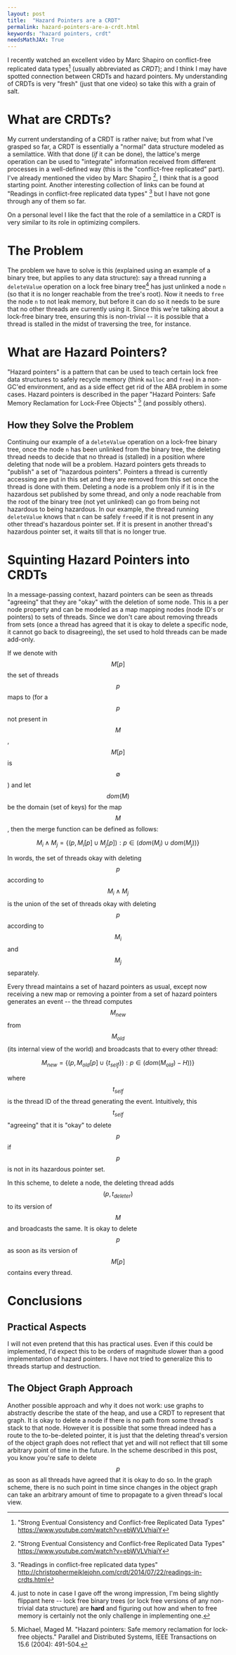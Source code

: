 ```yaml
---
layout: post
title:  "Hazard Pointers are a CRDT"
permalink: hazard-pointers-are-a-crdt.html
keywords: "hazard pointers, crdt"
needsMathJAX: True
---
```


I recently watched an excellent video by Marc Shapiro on conflict-free
replicated data types[^shapiro] (usually abbreviated as *CRDT*); and I
think I may have spotted connection between CRDTs and hazard pointers.
My understanding of CRDTs is very "fresh" (just that one video) so
take this with a grain of salt.

[^shapiro]: "Strong Eventual Consistency and Conflict-free Replicated
    Data Types" <https://www.youtube.com/watch?v=ebWVLVhiaiY>

# What are CRDTs?

My current understanding of a CRDT is rather naive; but from what I've
grasped so far, a CRDT is essentially a "normal" data structure
modeled as a semilattice.  With that done (*if* it can be done), the
lattice's merge operation can be used to "integrate" information
received from different processes in a well-defined way (this is the
"conflict-free replicated" part).  I've already mentioned the video by
Marc Shapiro [^shapiro], I think that is a good starting point.
Another interesting collection of links can be found at "Readings in
conflict-free replicated data types" [^readinglist] but I have not
gone through any of them so far.

[^readinglist]: "Readings in conflict-free replicated data types"
    <http://christophermeiklejohn.com/crdt/2014/07/22/readings-in-crdts.html>

On a personal level I like the fact that the role of a semilattice in
a CRDT is very similar to its role in optimizing compilers.

# The Problem

The problem we have to solve is this (explained using an example of a
binary tree, but applies to any data structure): say a thread running
a `deleteValue` operation on a lock free binary tree[^btreenote] has
just unlinked a node `n` (so that it is no longer reachable from the
tree's root).  Now it needs to `free` the node `n` to not leak memory,
but before it can do so it needs to be sure that no other threads are
currently using it.  Since this we're talking about a lock-free binary
tree, ensuring this is non-trivial -- it is possible that a thread is
stalled in the midst of traversing the tree, for instance.

[^btreenote]: just to note in case I gave off the wrong impression,
    I'm being slightly flippant here -- lock free binary trees (or
    lock free versions of any non-trivial data structure) are **hard**
    and figuring out how and when to free memory is certainly not the
    only challenge in implementing one.

# What are Hazard Pointers?

"Hazard pointers" is a pattern that can be used to teach certain lock
free data structures to safely recycle memory (think `malloc` and
`free`) in a non-GC'ed environment, and as a side effect get rid of
the ABA problem in some cases.  Hazard pointers is described in the
paper "Hazard Pointers: Safe Memory Reclamation for Lock-Free Objects"
[^hzrdptrs] (and possibly others).

[^hzrdptrs]: Michael, Maged M. "Hazard pointers: Safe memory reclamation for lock-free objects." Parallel and Distributed Systems, IEEE Transactions on 15.6 (2004): 491-504.

## How they Solve the Problem

Continuing our example of a `deleteValue` operation on a lock-free
binary tree, once the node `n` has been unlinked from the binary tree,
the deleting thread needs to decide that no thread is (stalled) in a
position where deleting that node will be a problem.  Hazard pointers
gets threads to "publish" a set of "hazardous pointers".  Pointers a
thread is currently accessing are put in this set and they are removed
from this set once the thread is done with them.  Deleting a node is a
problem only if it is in the hazardous set published by some thread,
and only a node reachable from the root of the binary tree (not yet
unlinked) can go from being not hazardous to being hazardous.  In our
example, the thread running `deleteValue` knows that `n` can be safely
`free`ed if it is not present in any other thread's hazardous pointer
set.  If it is present in another thread's hazardous pointer set, it
waits till that is no longer true.

# Squinting Hazard Pointers into CRDTs

In a message-passing context, hazard pointers can be seen as threads
"agreeing" that they are "okay" with the deletion of some node.  This
is a per node property and can be modeled as a map mapping nodes (node
ID's or pointers) to sets of threads.  Since we don't care about
removing threads from sets (once a thread has agreed that it is okay
to delete a specific node, it cannot go back to disagreeing), the set
used to hold threads can be made add-only.

If we denote with $$M[p]$$ the set of threads $$p$$ maps to (for a
$$p$$ not present in $$M$$, $$M[p]$$ is $$\emptyset$$) and let
$$dom(M)$$ be the domain (set of keys) for the map $$M$$, then the
merge function can be defined as follows:

$$M_i \wedge M_j = \left\{\left(p, M_i[p] \cup M_j[p]\right) : p \in (dom(M_i) \cup dom(M_j))\right\}$$

In words, the set of threads okay with deleting $$p$$ according to
$$M_i \wedge M_j$$ is the union of the set of threads okay with
deleting $$p$$ according to $$M_i$$ and $$M_j$$ separately.

Every thread maintains a set of hazard pointers as usual, except now
receiving a new map or removing a pointer from a set of hazard
pointers generates an event -- the thread computes $$M_{new}$$ from
$$M_{old}$$ (its internal view of the world) and broadcasts that to
every other thread:

$$M_{new} = \left\{\left(p, M_{old}[p] \cup \{t_{self}\} \right) : p \in \left(dom(M_{old}) - H\right)\right)\}$$

where $$t_{self}$$ is the thread ID of the thread generating the
event.  Intuitively, this $$t_{self}$$ "agreeing" that it is "okay" to
delete $$p$$ if $$p$$ is not in its hazardous pointer set.

In this scheme, to delete a node, the deleting thread adds $$\left(p,
t_{deleter}\right)$$ to its version of $$M$$ and broadcasts the same.
It is okay to delete $$p$$ as soon as its version of $$M[p]$$ contains
every thread.

# Conclusions

## Practical Aspects

I will not even pretend that this has practical uses.  Even if this
could be implemented, I'd expect this to be orders of magnitude slower
than a good implementation of hazard pointers.  I have not tried to
generalize this to threads startup and destruction.

## The Object Graph Approach

Another possible approach and why it does not work: use graphs to
abstractly describe the state of the heap, and use a CRDT to represent
that graph.  It is okay to delete a node if there is no path from some
thread's stack to that node.  However it is possible that some thread
indeed has a route to the to-be-deleted pointer, it is just that the
deleting thread's version of the object graph does not reflect that
yet and will not reflect that till some arbitrary point of time in the
future.  In the scheme described in this post, you know you're safe to
delete $$p$$ as soon as all threads have agreed that it is okay to do
so.  In the graph scheme, there is no such point in time since changes
in the object graph can take an arbitrary amount of time to propagate
to a given thread's local view.
